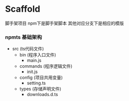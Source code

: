 # Scaffold
脚手架项目
npm下是脚手架脚本
其他对应分支下是相应的模版

### npmts 基础架构
- src	(ts代码文件)
	- bin	(程序入口文件)
		- main.js
	- commands	(程序逻辑文件)
		- init.js
	- config	(项目共用变量)
		- setting.ts
	- types	(存储声明文件)
		- downloads.d.ts